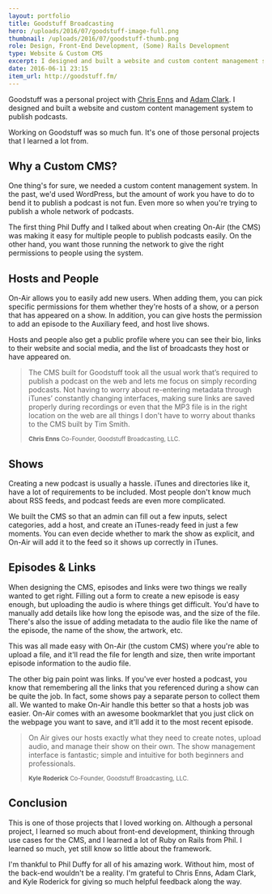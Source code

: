 ```yaml
---
layout: portfolio
title: Goodstuff Broadcasting
hero: /uploads/2016/07/goodstuff-image-full.png
thumbnail: /uploads/2016/07/goodstuff-thumb.png
role: Design, Front-End Development, (Some) Rails Development
type: Website & Custom CMS
excerpt: I designed and built a website and custom content management system for Goodstuff Broadcasting.
date: 2016-06-11 23:15
item_url: http://goodstuff.fm/
---
```

Goodstuff was a personal project with [Chris Enns](http://www.chrisenns.com/) and [Adam Clark](http://avclark.com/). I designed and built a website and custom content management system to publish podcasts.

Working on Goodstuff was so much fun. It's one of those personal projects that I learned a lot from.

## Why a Custom CMS?

One thing's for sure, we needed a custom content management system. In the past, we'd used WordPress, but the amount of work you have to do to bend it to publish a podcast is not fun. Even more so when you're trying to publish a whole network of podcasts.

The first thing Phil Duffy and I talked about when creating On-Air (the CMS) was making it easy for multiple people to publish podcasts easily. On the other hand, you want those running the network to give the right permissions to people using the system.

## Hosts and People

On-Air allows you to easily add new users. When adding them, you can pick specific permissions for them whether they're hosts of a show, or a person that has appeared on a show. In addition, you can give hosts the permission to add an episode to the Auxiliary feed, and host live shows.

Hosts and people also get a public profile where you can see their bio, links to their website and social media, and the list of broadcasts they host or have appeared on.

<blockquote class="content__pullquote">
  <p>The CMS built for Goodstuff took all the usual work that’s required to publish a podcast on the web and lets me focus on simply recording podcasts. Not having to worry about re-entering metadata through iTunes’ constantly changing interfaces, making sure links are saved properly during recordings or even that the MP3 file is in the right location on the web are all things I don't have to worry about thanks to the CMS built by Tim Smith.</p>
  <small>
    <strong>Chris Enns</strong>
    Co-Founder, Goodstuff Broadcasting, LLC.
  </small>
</blockquote>

## Shows

Creating a new podcast is usually a hassle. iTunes and directories like it, have a lot of requirements to be included. Most people don't know much about RSS feeds, and podcast feeds are even more complicated.

We built the CMS so that an admin can fill out a few inputs, select categories, add a host, and create an iTunes-ready feed in just a few moments. You can even decide whether to mark the show as explicit, and On-Air will add it to the feed so it shows up correctly in iTunes.

## Episodes &amp; Links

When designing the CMS, episodes and links were two things we really wanted to get right. Filling out a form to create a new episode is easy enough, but uploading the audio is where things get difficult. You'd have to manually add details like how long the episode was, and the size of the file. There's also the issue of adding metadata to the audio file like the name of the episode, the name of the show, the artwork, etc.

This was all made easy with On-Air (the custom CMS) where you're able to upload a file, and it'll read the file for length and size, then write important episode information to the audio file.

The other big pain point was links. If you've ever hosted a podcast, you know that remembering all the links that you referenced during a show can be quite the job. In fact, some shows pay a separate person to collect them all. We wanted to make On-Air handle this better so that a hosts job was easier. On-Air comes with an awesome bookmarklet that you just click on the webpage you want to save, and it'll add it to the most recent episode.

<blockquote class="content__pullquote">
  <p>On Air gives our hosts exactly what they need to create notes, upload audio, and manage their show on their own. The show management interface is fantastic; simple and intuitive for both beginners and professionals.</p>
  <small>
    <strong>Kyle Roderick</strong>
    Co-Founder, Goodstuff Broadcasting, LLC.
  </small>
</blockquote>

## Conclusion

This is one of those projects that I loved working on. Although a personal project, I learned so much about front-end development, thinking through use cases for the CMS, and I learned a lot of Ruby on Rails from Phil. I learned so much, yet still know so little about the framework.

I'm thankful to Phil Duffy for all of his amazing work. Without him, most of the back-end wouldn't be a reality. I'm grateful to Chris Enns, Adam Clark, and Kyle Roderick for giving so much helpful feedback along the way.
